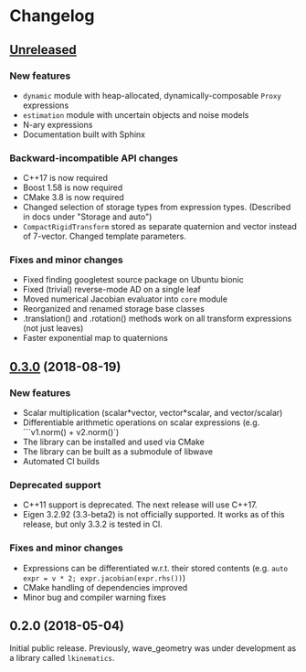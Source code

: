 # Changelog

## [Unreleased](https://github.com/wavelab/wave_geometry/compare/0.3.0..HEAD)
### New features
- `dynamic` module with heap-allocated, dynamically-composable `Proxy` expressions
- `estimation` module with uncertain objects and noise models
- N-ary expressions
- Documentation built with Sphinx

### Backward-incompatible API changes
- C++17 is now required
- Boost 1.58 is now required
- CMake 3.8 is now required
- Changed selection of storage types from expression types.
  (Described in docs under "Storage and auto")
- `CompactRigidTransform` stored as separate quaternion and vector instead of 7-vector.
  Changed template parameters.

### Fixes and minor changes
- Fixed finding googletest source package on Ubuntu bionic
- Fixed (trivial) reverse-mode AD on a single leaf
- Moved numerical Jacobian evaluator into `core` module
- Reorganized and renamed storage base classes
- .translation() and .rotation() methods work on all transform expressions (not just leaves)
- Faster exponential map to quaternions

## [0.3.0](https://github.com/wavelab/wave_geometry/compare/0.2.0...0.3.0) (2018-08-19)
### New features
- Scalar multiplication (scalar\*vector, vector\*scalar, and vector\/scalar)
- Differentiable arithmetic operations on scalar expressions (e.g. ```v1.norm() + v2.norm()`)
- The library can be installed and used via CMake
- The library can be built as a submodule of libwave
- Automated CI builds

### Deprecated support
- C++11 support is deprecated. The next release will use C++17.
- Eigen 3.2.92 (3.3-beta2) is not officially supported. It works as of this release, but
only 3.3.2 is tested in CI.

### Fixes and minor changes
- Expressions can be differentiated w.r.t. their stored contents
  (e.g. `auto expr = v * 2; expr.jacobian(expr.rhs())`)
- CMake handling of dependencies improved
- Minor bug and compiler warning fixes

## 0.2.0 (2018-05-04)

Initial public release. Previously, wave_geometry was under development as a library
called `lkinematics`.